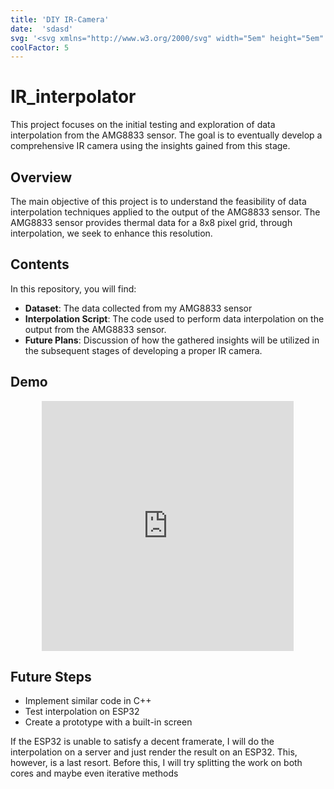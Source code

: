 ```yaml
---
title: 'DIY IR-Camera'
date:  'sdasd'
svg: '<svg xmlns="http://www.w3.org/2000/svg" width="5em" height="5em" viewBox="0 0 16 16"><path fill="currentColor" d="M9.32 15.653a.81.81 0 0 1-.086-.855c.176-.342.245-.733.2-1.118a2.1 2.1 0 0 0-.267-.779a2 2 0 0 0-.541-.606a3.96 3.96 0 0 1-1.481-2.282c-1.708 2.239-1.053 3.51-.235 4.63a.75.75 0 0 1-.014.901a.87.87 0 0 1-.394.283a.84.84 0 0 1-.478.023c-1.105-.27-2.145-.784-2.85-1.603a4.7 4.7 0 0 1-.906-1.555a4.8 4.8 0 0 1-.263-1.797s-.133-2.463 2.837-4.876c0 0 3.51-2.978 2.292-5.18a.62.62 0 0 1 .112-.653a.56.56 0 0 1 .623-.147l.146.058a7.63 7.63 0 0 1 2.96 3.5c.58 1.413.576 3.06.184 4.527c.325-.292.596-.641.801-1.033l.029-.064c.198-.477.821-.325 1.055-.013c.086.137 2.292 3.343 1.107 6.048a5.5 5.5 0 0 1-1.84 2.027a6.1 6.1 0 0 1-2.138.893a.83.83 0 0 1-.472-.038a.87.87 0 0 1-.381-.29zM7.554 7.892a.42.42 0 0 1 .55.146q.06.09.075.198l.045.349c.02.511.014 1.045.213 1.536c.206.504.526.95.932 1.298a3.06 3.06 0 0 1 1.16 1.422c.22.564.25 1.19.084 1.773a4.1 4.1 0 0 0 1.39-.757l.103-.084c.336-.277.613-.623.813-1.017c.201-.393.322-.825.354-1.269c.065-1.025-.284-2.054-.827-2.972c-.248.36-.59.639-.985.804c-.247.105-.509.17-.776.19a.8.8 0 0 1-.439-.1a.83.83 0 0 1-.321-.328a.83.83 0 0 1-.035-.729c.412-.972.54-2.05.365-3.097a5.87 5.87 0 0 0-1.642-3.16c-.156 2.205-2.417 4.258-2.881 4.7a4 4 0 0 1-.224.194c-2.426 1.965-2.26 3.755-2.26 3.834a3.7 3.7 0 0 0 .459 2.043c.365.645.89 1.177 1.52 1.54C4.5 12.808 4.5 10.89 7.183 8.14l.372-.25z"/></svg>'
coolFactor: 5
---
```


# IR_interpolator

This project focuses on the initial testing and exploration of data interpolation from the AMG8833 sensor. The goal is to eventually develop a comprehensive IR camera using the insights gained from this stage.

## Overview

The main objective of this project is to understand the feasibility of data interpolation techniques applied to the output of the AMG8833 sensor. The AMG8833 sensor provides thermal data for a 8x8 pixel grid, through interpolation, we seek to enhance this resolution.

## Contents

In this repository, you will find:

<ul  class="custom-list">
  <li><strong>Dataset</strong>: The data collected from my AMG8833 sensor</li>
  <li><strong>Interpolation Script</strong>: The code used to perform data interpolation on the output from the AMG8833 sensor.</li>
  <li><strong>Future Plans</strong>: Discussion of how the gathered insights will be utilized in the subsequent stages of developing a proper IR camera.</li>
</ul>


## Demo

<div align="center">
  <iframe width="80%" style="min-height: 400px;" src="https://github.com/albertbayazidi/IR-Interpolation/assets/102351774/d3559252-e7f2-40f6-a795-8a5bb3ff11f0" frameborder="0" allowfullscreen></iframe>
</div>

## Future Steps

<ul class="custom-list">
  <li>Implement similar code in C++</li>
  <li>Test interpolation on ESP32</li>
  <li>Create a prototype with a built-in screen</li>
</ul>

If the ESP32 is unable to satisfy a decent framerate, I will do the interpolation on a server and just render the result on an ESP32. This, however, is a last resort. Before this, I will try splitting the work on both cores and maybe even iterative methods

